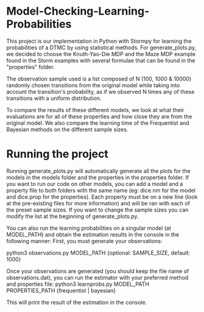 # Model-Checking-Learning-Probabilities
This project is our implementation in Python with Stormpy for learning the probabilities of a DTMC by using statistical methods.
For generate_plots.py, we decided to choose the Knuth-Yao-Die MDP and the Maze MDP example found in the Storm examples with several formulae that can be found in the "properties" folder.

The observation sample used is a list composed of N (100, 1000 & 10000) randomly chosen transitions from the original model while taking into account the transition's probability, as if we observed N times any of these transitions with a uniform distribution.

To compare the results of these different models, we look at what their evaluations are for all of these properties and how close they are from the original model.
We also compare the learning time of the Frequentist and Bayesian methods on the different sample sizes.

# Running the project

Running generate_plots.py will automatically generate all the plots for the models in the models folder and the properties in the properties folder. If you want to run our code on other models, you can add a model and a property file to both folders with the same name (eg: dice.nm for the model and dice.prop for the properties). Each property must be on a new line (look at the pre-existing files for more information) and will be ran with each of the preset sample sizes. If you want to change the sample sizes you can modify the list at the beginning of generate_plots.py.

You can also run the learning probabilities on a singular model (at MODEL_PATH) and obtain the estimation results in the console in the following manner:
First, you must generate your observations: 

  python3 observations.py MODEL_PATH {optional: SAMPLE_SIZE, default: 1000}
  
Once your observations are generated (you should keep the file name of observations.dat), you can run the estimator with your preferred method and properties file:
  python3 learnprobs.py MODEL_PATH PROPERTIES_PATH {frequentist | bayesian}
  
This will print the result of the estimation in the console.


